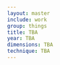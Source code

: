 ```yaml
---
layout: master
include: work
group: things
title: TBA
year: TBA
dimensions: TBA
technique: TBA
---
```

